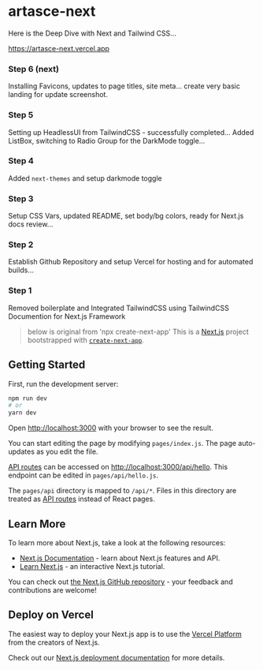 # artasce-next

Here is the Deep Dive with Next and Tailwind CSS...

https://artasce-next.vercel.app

### Step 6 (next)
Installing Favicons, updates to page titles, site meta... create very basic landing for update screenshot.

### Step 5
Setting up HeadlessUI from TailwindCSS - successfully completed... Added ListBox, switching to Radio Group for the DarkMode toggle...

### Step 4
Added `next-themes` and setup darkmode toggle

### Step 3
Setup CSS Vars, updated README, set body/bg colors, ready for Next.js docs review...

### Step 2 
Establish Github Repository and setup Vercel for hosting and for automated builds...

### Step 1
Removed boilerplate and Integrated TailwindCSS using TailwindCSS Documention for Next.js Framework


> below is original from 'npx create-next-app'
This is a [Next.js](https://nextjs.org/) project bootstrapped with [`create-next-app`](https://github.com/vercel/next.js/tree/canary/packages/create-next-app).

## Getting Started

First, run the development server:

```bash
npm run dev
# or
yarn dev
```

Open [http://localhost:3000](http://localhost:3000) with your browser to see the result.

You can start editing the page by modifying `pages/index.js`. The page auto-updates as you edit the file.

[API routes](https://nextjs.org/docs/api-routes/introduction) can be accessed on [http://localhost:3000/api/hello](http://localhost:3000/api/hello). This endpoint can be edited in `pages/api/hello.js`.

The `pages/api` directory is mapped to `/api/*`. Files in this directory are treated as [API routes](https://nextjs.org/docs/api-routes/introduction) instead of React pages.

## Learn More

To learn more about Next.js, take a look at the following resources:

- [Next.js Documentation](https://nextjs.org/docs) - learn about Next.js features and API.
- [Learn Next.js](https://nextjs.org/learn) - an interactive Next.js tutorial.

You can check out [the Next.js GitHub repository](https://github.com/vercel/next.js/) - your feedback and contributions are welcome!

## Deploy on Vercel

The easiest way to deploy your Next.js app is to use the [Vercel Platform](https://vercel.com/new?utm_medium=default-template&filter=next.js&utm_source=create-next-app&utm_campaign=create-next-app-readme) from the creators of Next.js.

Check out our [Next.js deployment documentation](https://nextjs.org/docs/deployment) for more details.
